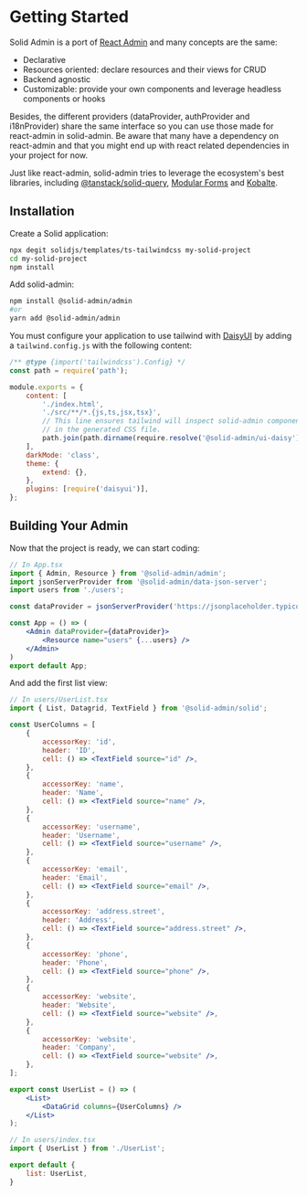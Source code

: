 # Getting Started

Solid Admin is a port of [React Admin](https://marmelab.com/react-admin) and many concepts are the same:

- Declarative
- Resources oriented: declare resources and their views for CRUD
- Backend agnostic
- Customizable: provide your own components and leverage headless components or hooks

Besides, the different providers (dataProvider, authProvider and i18nProvider) share the same interface so you can use those made for react-admin in solid-admin. Be aware that many have a dependency on react-admin and that you might end up with react related dependencies in your project for now.

Just like react-admin, solid-admin tries to leverage the ecosystem's best libraries, including [@tanstack/solid-query](https://tanstack.com/query/latest/docs/solid/overview), [Modular Forms](https://modularforms.dev/) and [Kobalte](https://kobalte.dev/).

## Installation

Create a Solid application:

```sh
npx degit solidjs/templates/ts-tailwindcss my-solid-project
cd my-solid-project
npm install
```

Add solid-admin:

```sh
npm install @solid-admin/admin
#or
yarn add @solid-admin/admin
```

You must configure your application to use tailwind with [DaisyUI](https://daisyui.com/) by adding a `tailwind.config.js` with the following content:

```js
/** @type {import('tailwindcss').Config} */
const path = require('path');

module.exports = {
	content: [
		'./index.html',
		'./src/**/*.{js,ts,jsx,tsx}',
        // This line ensures tailwind will inspect solid-admin components for classes and include them
        // in the generated CSS file.
		path.join(path.dirname(require.resolve('@solid-admin/ui-daisy')), '**/*.(js|jsx)'),
	],
	darkMode: 'class',
	theme: {
		extend: {},
	},
	plugins: [require('daisyui')],
};
```

## Building Your Admin

Now that the project is ready, we can start coding:

```jsx
// In App.tsx
import { Admin, Resource } from '@solid-admin/admin';
import jsonServerProvider from '@solid-admin/data-json-server';
import users from './users';

const dataProvider = jsonServerProvider('https://jsonplaceholder.typicode.com')

const App = () => (
    <Admin dataProvider={dataProvider}>
        <Resource name="users" {...users} />
    </Admin>
)
export default App;
```

And add the first list view:

```jsx
// In users/UserList.tsx
import { List, Datagrid, TextField } from '@solid-admin/solid';

const UserColumns = [
	{
		accessorKey: 'id',
		header: 'ID',
		cell: () => <TextField source="id" />,
	},
	{
		accessorKey: 'name',
		header: 'Name',
		cell: () => <TextField source="name" />,
	},
	{
		accessorKey: 'username',
		header: 'Username',
		cell: () => <TextField source="username" />,
	},
	{
		accessorKey: 'email',
		header: 'Email',
		cell: () => <TextField source="email" />,
	},
	{
		accessorKey: 'address.street',
		header: 'Address',
		cell: () => <TextField source="address.street" />,
	},
	{
		accessorKey: 'phone',
		header: 'Phone',
		cell: () => <TextField source="phone" />,
	},
	{
		accessorKey: 'website',
		header: 'Website',
		cell: () => <TextField source="website" />,
	},
	{
		accessorKey: 'website',
		header: 'Company',
		cell: () => <TextField source="website" />,
	},
];

export const UserList = () => (
    <List>
        <DataGrid columns={UserColumns} />
    </List>
);

// In users/index.tsx
import { UserList } from './UserList';

export default {
    list: UserList,
}
```
